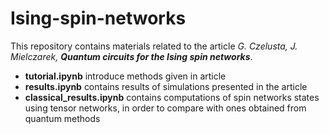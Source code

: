 # Ising-spin-networks

This repository contains materials related to the article *G. Czelusta, J. Mielczarek, **Quantum circuits for the Ising spin networks***.

* **tutorial.ipynb** introduce methods given in article
* **results.ipynb** contains results of simulations presented in the article
* **classical_results.ipynb** contains computations of spin networks states using tensor networks, in order to compare with ones obtained from quantum methods